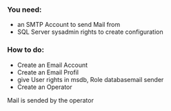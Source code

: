 ### You need:
* an SMTP Account to send Mail from
* SQL Server sysadmin rights to create configuration

### How to do:
* Create an Email Account
* Create an Email Profil
* give User rights in msdb, Role databasemail sender
* Create an Operator

Mail is sended by the operator